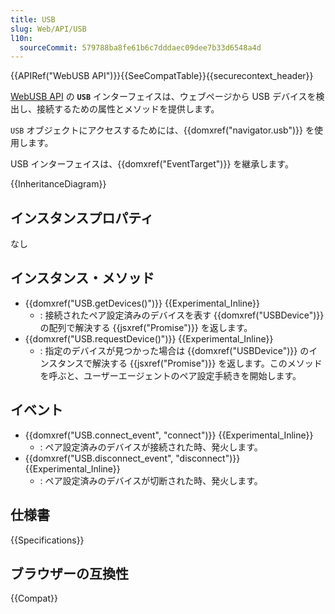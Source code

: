 ```yaml
---
title: USB
slug: Web/API/USB
l10n:
  sourceCommit: 579788ba8fe61b6c7dddaec09dee7b33d6548a4d
---
```


{{APIRef("WebUSB API")}}{{SeeCompatTable}}{{securecontext_header}}

[WebUSB API](/ja/docs/Web/API/WebUSB_API) の **`USB`** インターフェイスは、ウェブページから USB デバイスを検出し、接続するための属性とメソッドを提供します。

`USB` オブジェクトにアクセスするためには、{{domxref("navigator.usb")}} を使用します。

USB インターフェイスは、{{domxref("EventTarget")}} を継承します。

{{InheritanceDiagram}}

## インスタンスプロパティ

なし

## インスタンス・メソッド

- {{domxref("USB.getDevices()")}} {{Experimental_Inline}}
  - : 接続されたペア設定済みのデバイスを表す {{domxref("USBDevice")}} の配列で解決する {{jsxref("Promise")}} を返します。
- {{domxref("USB.requestDevice()")}} {{Experimental_Inline}}
  - : 指定のデバイスが見つかった場合は {{domxref("USBDevice")}} のインスタンスで解決する {{jsxref("Promise")}} を返します。このメソッドを呼ぶと、ユーザーエージェントのペア設定手続きを開始します。

## イベント

- {{domxref("USB.connect_event", "connect")}} {{Experimental_Inline}}
  - : ペア設定済みのデバイスが接続された時、発火します。
- {{domxref("USB.disconnect_event", "disconnect")}} {{Experimental_Inline}}
  - : ペア設定済みのデバイスが切断された時、発火します。

## 仕様書

{{Specifications}}

## ブラウザーの互換性

{{Compat}}
